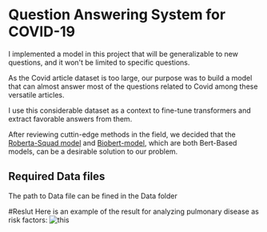 # Question Answering System for COVID-19
I implemented a model in this project that will be generalizable to new questions, and it won't be limited to specific questions.

As the Covid article dataset is too large, our purpose was to build a model that can almost answer most of the questions related to Covid among these versatile articles.

I use this considerable dataset as a context to fine-tune transformers and extract  favorable answers from them. 

After reviewing cuttin-edge methods in the field, we decided that the [Roberta-Squad model](https://huggingface.co/deepset/roberta-base-squad2) and [Biobert-model](https://huggingface.co/clagator/biobert_squad2_cased), which are both Bert-Based models, can be a desirable solution to our problem.


## Required Data files
The path to Data file can be fined in the Data folder

#Reslut
Here is an example of the result for analyzing pulmonary disease as risk factors:
![this]()

